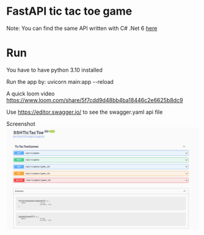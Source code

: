 # FastAPI tic tac toe game

Note: You can find the same API written with C# .Net 6 [here](https://github.com/rhourani/SSH-TicTacToe)

# Run
You have to have python 3.10 installed

Run the app by: uvicorn main:app --reload

A quick loom video https://www.loom.com/share/5f7cdd9d48bb4ba18446c2e6625b8dc9

Use https://editor.swagger.io/ to see the swagger.yaml api file

Screenshot
<img src="API screenshot.png" align="center">
